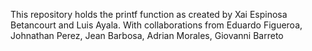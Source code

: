 This repository holds the printf function as created by Xai Espinosa Betancourt and Luis Ayala. With collaborations from Eduardo Figueroa, Johnathan Perez, Jean Barbosa, Adrian Morales, Giovanni Barreto

